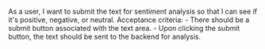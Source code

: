 As a user, I want to submit the text for sentiment analysis so that I can see if it's positive, negative, or neutral.
    Acceptance criteria:
    - There should be a submit button associated with the text area.
    - Upon clicking the submit button, the text should be sent to the backend for analysis.
